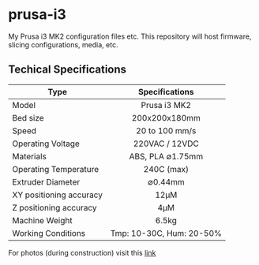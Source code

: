 # prusa-i3
My Prusa i3 MK2 configuration files etc. This repository will host firmware, slicing configurations, media, etc.

## Techical Specifications

| Type        | Specifications           |
| ------------- |:-------------:|
| Model      | Prusa i3 MK2 |
| Bed size      | 200x200x180mm      |
| Speed | 20 to 100 mm/s      |
| Operating Voltage | 220VAC / 12VDC
| Materials | ABS, PLA ∅1.75mm |
| Operating Temperature | 240C (max) |
| Extruder Diameter |  ∅0.44mm
| XY positioning accuracy | 12μM
| Z positioning accuracy | 4μΜ |
| Machine Weight | 6.5kg |
| Working Conditions | Tmp: 10-30C, Hum: 20-50% |

For photos (during construction) visit this [link](https://goo.gl/photos/eEifUApouZPRHbiA7)
